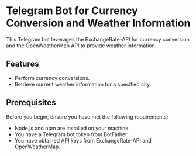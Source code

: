 # Telegram Bot for Currency Conversion and Weather Information

This Telegram bot leverages the ExchangeRate-API for currency conversion and the OpenWeatherMap API to provide weather information.

## Features

- Perform currency conversions.
- Retrieve current weather information for a specified city.

## Prerequisites

Before you begin, ensure you have met the following requirements:

- Node.js and npm are installed on your machine.
- You have a Telegram bot token from BotFather.
- You have obtained API keys from ExchangeRate-API and OpenWeatherMap.
